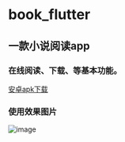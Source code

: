 # book_flutter

## 一款小说阅读app

### 在线阅读、下载、等基本功能。

<a href="https://github.com/joucksHua/Book-Flutter/releases/download/0.1/app.apk">安卓apk下载</a>

### 使用效果图片


![image](https://github.com/joucksHua/Book-Flutterimages/1.png)